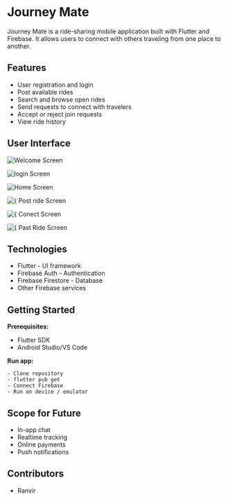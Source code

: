 # Journey Mate

Journey Mate is a ride-sharing mobile application built with Flutter and Firebase. It allows users to connect with others traveling from one place to another.

## Features

- User registration and login
- Post available rides
- Search and browse open rides
- Send requests to connect with travelers
- Accept or reject join requests
- View ride history

## User Interface

![Welcome Screen](screenshots/welcome_screen.jpg?raw=true "Welcome Screen")

![login Screen](screenshots/sign_in_screen.jpg?raw=true "login Screen")

![Home Screen](screenshots/home_screen.jpg?raw=true "Home Screen")

![{ Post ride Screen](screenshots/create_ride.jpg?raw=true "Create Journey Screen")

![{ Conect Screen](screenshots/connection_req.jpg?raw=true "Connect Screen")

![{ Past Ride Screen](screenshots/past_rides.jpg?raw=true "Pash Rides Screen")

## Technologies

- Flutter - UI framework
- Firebase Auth - Authentication
- Firebase Firestore - Database
- Other Firebase services

## Getting Started

**Prerequisites:**

- Flutter SDK
- Android Studio/VS Code

**Run app:**

```
- Clone repository
- flutter pub get
- Connect Firebase
- Run on device / emulator
```

## Scope for Future

- In-app chat
- Realtime tracking
- Online payments
- Push notifications

## Contributors

- Ranvir
